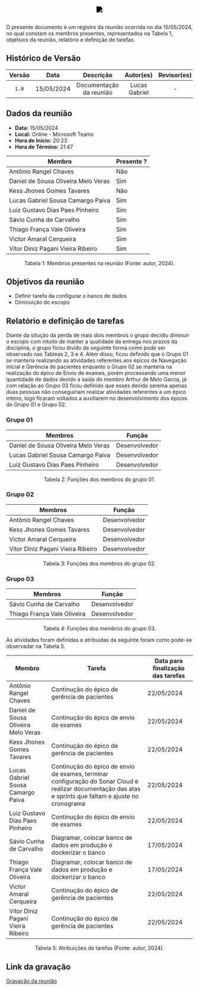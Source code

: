 <br/>
<div style="display: flex; flex-direction: column; justify-content: center; align-items:center;">
    <img src="https://dansousamelo.github.io/RQ_ISP/assets/backlog/BACKLOG-ICON.png" style="filter: brightness(0%);" />
</div>
<br/>
<p align="flex-direction: column; justify">
O presente documento é um registro da reunião ocorrida no dia 15/05/2024, no qual constam os membros presentes,
representados na Tabela 1, objetivos da reunião, relatório e definição de tarefas.</p>

## Histórico de Versão

| Versão |    Data    |        Descrição        |   Autor(es)   | Revisor(es) |
| :----: | :--------: | :---------------------: | :-----------: | :---------: |
| `1.0`  | 15/05/2024 | Documentação da reunião | Lucas Gabriel |      -      |

## Dados da reunião

- **Data:** 15/05/2024
- **Local:** Online - Microsoft Teams
- **Hora de Início:** 20:23
- **Hora de Término:** 21:47

| Membro                              | Presente ? |
| ----------------------------------- | ---------- |
| Antônio Rangel Chaves               | Não        |
| Daniel de Sousa Oliveira Melo Veras | Sim        |
| Kess Jhones Gomes Tavares           | Não        |
| Lucas Gabriel Sousa Camargo Paiva   | Sim        |
| Luiz Gustavo Dias Paes Pinheiro     | Sim        |
| Sávio Cunha de Carvalho             | Sim        |
| Thiago França Vale Oliveira         | Sim        |
| Victor Amaral Cerqueira             | Sim        |
| Vítor Diniz Pagani Vieira Ribeiro   | Sim        |

<div style="text-align: center">
<p> Tabela 1: Membros presentes na reunião (Fonte: autor, 2024). </p>
</div>

## Objetivos da reunião

- Definir tarefa da configurar o banco de dados
- Diminuição do escopo

## Relatório e definição de tarefas

Diante da situção da perda de mais dois membros o grupo decidiu diminuir o escopo com intuito de manter a qualidade da entrega nos prazos da disciplina, o grupo ficou divido da seguinte forma como pode ser observado nas Tableas 2, 3 e 4. Além disso, ficou definido que o Grupo 01 se manteria realizando as atividades referentes aos épicos de Navegação inicial e Gerência de pacientes enquanto o Grupo 02 se manteria na realização do épico de Envio de exames, porém processando uma menor quantidade de dados devido a saída do membro Arthur de Melo Garcia, já com relação ao Grupo 03 ficou definido que esses devido serema apenas duas pessoas não conseguiriam realizar atividades referentes a um épico inteiro, logo ficaram voltados a auxiliarem no desenvolvimento dos épicos do Grupo 01 e Grupo 02.

### Grupo 01

| Membros                             | Função        |
| ----------------------------------- | ------------- |
| Daniel de Sousa Oliveira Melo Veras | Desenvolvedor |
| Lucas Gabriel Sousa Camargo Paiva   | Desenvolvedor |
| Luiz Gustavo Dias Paes Pinheiro     | Desenvolvedor |

<div style="text-align: center">
<p> Tabela 2: Funções dos membros do grupo 01. </p>
</div>

### Grupo 02

| Membros                           | Função        |
| --------------------------------- | ------------- |
| Antônio Rangel Chaves             | Desenvolvedor |
| Kess Jhones Gomes Tavares         | Desenvolvedor |
| Victor Amaral Cerqueira           | Desenvolvedor |
| Vítor Diniz Pagani Vieira Ribeiro | Desenvolvedor |

<div style="text-align: center">
<p> Tabela 3: Funções dos membros do grupo 02. </p>
</div>

### Grupo 03

| Membros                     | Função        |
| --------------------------- | ------------- |
| Sávio Cunha de Carvalho     | Desenvolvedor |
| Thiago França Vale Oliveira | Desenvolvedor |

<div style="text-align: center">
<p> Tabela 4: Funções dos membros do grupo 03. </p>
</div>

As atividades foram definidas e atribuidas da seguinte foram como pode-se observadar na Tabela 5.

| Membro                              | Tarefa                                                                                                                                                    | Data para finalização das tarefas |
| ----------------------------------- | --------------------------------------------------------------------------------------------------------------------------------------------------------- | --------------------------------- |
| Antônio Rangel Chaves               | Continução do épico de gerência de pacientes                                                                                                              | 22/05/2024                        |
| Daniel de Sousa Oliveira Melo Veras | Continução do épico de envio de exames                                                                                                                    | 22/05/2024                        |
| Kess Jhones Gomes Tavares           | Continução do épico de gerência de pacientes                                                                                                              | 22/05/2024                        |
| Lucas Gabriel Sousa Camargo Paiva   | Continução do épico de envio de exames, terminar configuração do Sonar Cloud e realizar documentação das atas e sprints que faltam e ajuste no cronograma | 22/05/2024                        |
| Luiz Gustavo Dias Paes Pinheiro     | Continução do épico de envio de exames                                                                                                                    | 22/05/2024                        |
| Sávio Cunha de Carvalho             | Diagramar, colocar banco de dados em produção e dockerizar o banco                                                                                        | 17/05/2024                        |
| Thiago França Vale Oliveira         | Diagramar, colocar banco de dados em produção e dockerizar o banco                                                                                        | 17/05/2024                        |
| Victor Amaral Cerqueira             | Continução do épico de gerência de pacientes                                                                                                              | 22/05/2024                        |
| Vítor Diniz Pagani Vieira Ribeiro   | Continução do épico de gerência de pacientes                                                                                                              | 22/05/2024                        |
<div style="text-align: center">
<p> Tabela 5: Atribuições de tarefas (Fonte: autor, 2024). </p>
</div>

## Link da gravação

[Gravação da reunião](https://youtu.be/RmLJPpnRLUM)